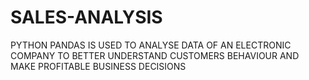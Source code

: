 # SALES-ANALYSIS
PYTHON PANDAS IS USED TO ANALYSE DATA OF AN ELECTRONIC COMPANY TO BETTER UNDERSTAND CUSTOMERS BEHAVIOUR AND MAKE PROFITABLE BUSINESS DECISIONS

